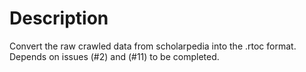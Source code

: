 Description
======================
Convert the raw crawled data from scholarpedia into the .rtoc format. Depends on issues (#2) and (#11) to be completed.
